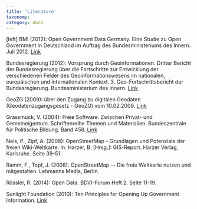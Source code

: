 ```yaml
---
title: 'Literature'
taxonomy:
category: docs
---
```

[left]
BMI (2012): Open Government Data Germany. Eine Studie zu Open Government in Deutschland im Auftrag des Bundesministeriums des Innern. Juli 2012. [Link](http://www.bmi.bund.de/DE/Themen/OeffentlDienstVerwaltung/ModerneVerwaltung/OpenGovernment/op)

Bundesregierung (2012): Vorsprung durch Geoinformationen. Dritter Bericht der Bundesregierung über die Fortschritte zur Entwicklung der verschiedenen Felder des Geoinformationswesens im nationalen, europäischen und internationalen Kontext. 3. Geo-Fortschrittsbericht der Bundesregierung. Bundesministerium des Innern. [Link](https://www.bmi.bund.de/SharedDocs/downloads/Webs/IMAGI/DE/Geofortschrittsberichte/3-fortschrittsbericht.html)

GeoZG (2009): über den Zugang zu digitalen Geodaten (Geodatenzugangsgesetz - GeoZG) vom 10.02.2009. [Link](http://www.gesetze-im-internet.de/geozg)

Grassmuck, V. (2004): Freie Software. Zwischen Privat- und Gemeineigentum. Schriftenreihe Themen und Materialien. Bundeszentrale für Politische Bildung. Band 458. [Link](http://freie-software.bpb.de/)

Neis, P., Zipf, A. (2008): OpenStreetMap - Grundlagen und Potenziale der freien Wiki-Weltkarte. In: Harzer, B. [Hrsg.]: GIS-Report. Harzer Verlag, Karlsruhe. Seite 39-51.

Ramm, F., Topf, J. (2008): OpenStreetMap -- Die freie Weltkarte nutzen und mitgestalten. Lehmanns Media, Berlin.

Rössler, R. (2014): Open Data. BDVI-Forum Heft 2. Seite 11-19.

Sunlight Foundation (2010): Ten Principles for Opening Up Government Information. [Link](http://sunlightfoundation.com/policy/documents/ten-open-data-principles)
